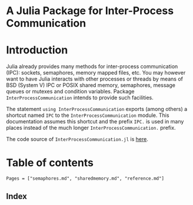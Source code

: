 # A Julia Package for Inter-Process Communication

# Introduction

Julia already provides many methods for inter-process communication (IPC): sockets,
semaphores, memory mapped files, etc. You may however want to have Julia interacts with
other processes or threads by means of BSD (System V) IPC or POSIX shared memory,
semaphores, message queues or mutexes and condition variables. Package
`InterProcessCommunication` intends to provide such facilities.

The statement `using InterProcessCommunication` exports (among others) a shortcut named
`IPC` to the `InterProcessCommunication` module. This documentation assumes this shortcut
and the prefix `IPC.` is used in many places instead of the much longer
`InterProcessCommunication.` prefix.

The code source of `InterProcessCommunication.jl` is
[here](https://github.com/emmt/InterProcessCommunication.jl).

# Table of contents

```@contents
Pages = ["semaphores.md", "sharedmemory.md", "reference.md"]
```

## Index

```@index
```
